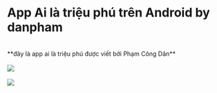 # App Ai là triệu phú trên Android by danpham
<br>
**đây là app ai là triệu phú được viết bởi Phạm Công Dân**
<br>
<br>
<img src="https://lh6.googleusercontent.com/39wi0eZ6cPoGk2axWYkKKP92BIHauducSUjGZAvdpNzv1WTE4fal9rM_8iXcptXWFS2FLpgVN3fsQX7T9D3Y=w747-h696">
<br>
<br>
<img src="https://lh3.googleusercontent.com/FdnDFAWxig10N8tyS6Xf2ZtHxatfzwCtlQf_9UQAtEdPYCbXfAv8SsLJW721tyF_Aw3ljxo_-ZYcDgM5ro3A=w1302-h696" align="center">

